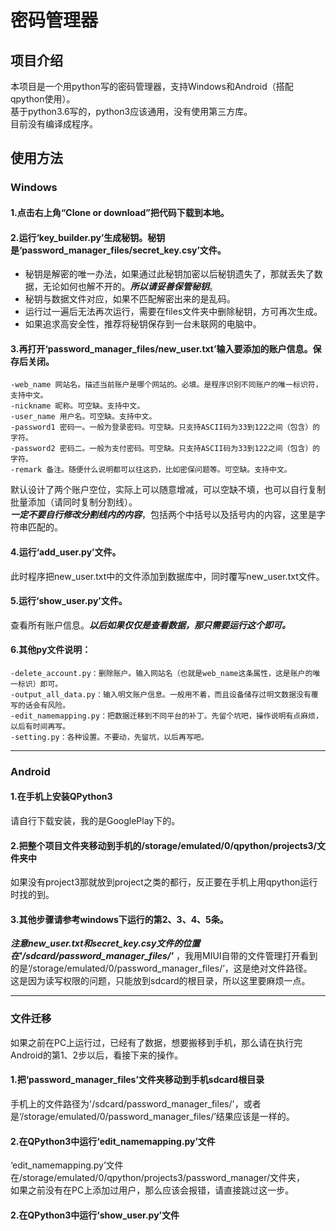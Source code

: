 ﻿# 密码管理器  

## 项目介绍  

本项目是一个用python写的密码管理器，支持Windows和Android（搭配qpython使用）。  
基于python3.6写的，python3应该通用，没有使用第三方库。  
目前没有编译成程序。  

## 使用方法  

### Windows  
#### 1.点击右上角“Clone or download”把代码下载到本地。  
#### 2.运行‘key_builder.py’生成秘钥。秘钥是‘password_manager_files/secret_key.csy’文件。  
- 秘钥是解密的唯一办法，如果通过此秘钥加密以后秘钥遗失了，那就丢失了数据，无论如何也解不开的。***所以请妥善保管秘钥***。  
- 秘钥与数据文件对应，如果不匹配解密出来的是乱码。  
- 运行过一遍后无法再次运行，需要在files文件夹中删除秘钥，方可再次生成。  
- 如果追求高安全性，推荐将秘钥保存到一台未联网的电脑中。  
#### 3.再打开‘password_manager_files/new_user.txt’输入要添加的账户信息。**保存**后关闭。  
	-web_name 网站名。描述当前账户是哪个网站的。必填。是程序识别不同账户的唯一标识符，支持中文。  
	-nickname 昵称。可空缺。支持中文。  
	-user_name 用户名。可空缺。支持中文。  
	-password1 密码一。一般为登录密码。可空缺。只支持ASCII码为33到122之间（包含）的字符。  
	-password2 密码二。一般为支付密码。可空缺。只支持ASCII码为33到122之间（包含）的字符。  
	-remark 备注。随便什么说明都可以往这扔，比如密保问题等。可空缺。支持中文。  
默认设计了两个账户空位，实际上可以随意增减，可以空缺不填，也可以自行复制批量添加（请同时复制分割线）。  
***一定不要自行修改分割线内的内容***，包括两个中括号以及括号内的内容，这里是字符串匹配的。  
#### 4.运行‘add_user.py’文件。  
此时程序把new_user.txt中的文件添加到数据库中，同时覆写new_user.txt文件。  
#### 5.运行‘show_user.py’文件。  
查看所有账户信息。***以后如果仅仅是查看数据，那只需要运行这个即可。***    
#### 6.其他py文件说明：  
	-delete_account.py：删除账户。输入网站名（也就是web_name这条属性，这是账户的唯一标识）即可。  
	-output_all_data.py：输入明文账户信息。一般用不着，而且设备储存过明文数据没有覆写的话会有风险。  
	-edit_namemapping.py：把数据迁移到不同平台的补丁。先留个坑吧，操作说明有点麻烦，以后有时间再写。  
	-setting.py：各种设置。不要动，先留坑，以后再写吧。  

---------------------------
### Android  
#### 1.在手机上安装QPython3  
请自行下载安装，我的是GooglePlay下的。  
#### 2.把整个项目文件夹移动到手机的/storage/emulated/0/qpython/projects3/文件夹中  
如果没有project3那就放到project之类的都行，反正要在手机上用qpython运行时找的到。  
#### 3.其他步骤请参考windows下运行的第2、3、4、5条。  
***注意new_user.txt和secret_key.csy文件的位置在'/sdcard/password_manager_files/'*** ，我用MIUI自带的文件管理打开看到的是‘/storage/emulated/0/password_manager_files/’，这是绝对文件路径。  
这是因为读写权限的问题，只能放到sdcard的根目录，所以这里要麻烦一点。  

--------------------------
### 文件迁移  
如果之前在PC上运行过，已经有了数据，想要搬移到手机，那么请在执行完Android的第1、2步以后，看接下来的操作。  
#### 1.把‘password_manager_files’文件夹移动到手机sdcard根目录  
手机上的文件路径为'/sdcard/password_manager_files/'，或者是‘/storage/emulated/0/password_manager_files/’结果应该是一样的。  
#### 2.在QPython3中运行‘edit_namemapping.py’文件  
‘edit_namemapping.py’文件在/storage/emulated/0/qpython/projects3/password_manager/文件夹，  
如果之前没有在PC上添加过用户，那么应该会报错，请直接跳过这一步。  
#### 2.在QPython3中运行‘show_user.py’文件  

